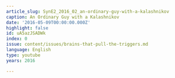 ```yaml
---
article_slug: SynE2_2016_02_an-ordinary-guy-with-a-kalashnikov
caption: An Ordinary Guy with a Kalashnikov
date: '2016-05-09T00:00:00.000Z'
highlight: false
id: uA5azJSADWk
index: 0
issue: content/issues/brains-that-pull-the-triggers.md
language: English
type: youtube
years: 2016

---
```

